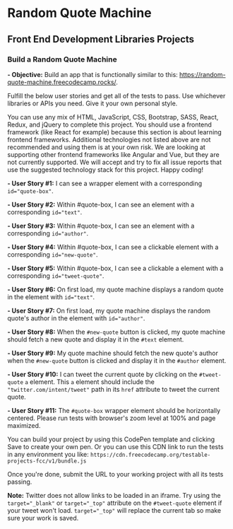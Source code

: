 
# Random Quote Machine

## Front End Development Libraries Projects

### Build a Random Quote Machine
**- Objective:** Build an app that is functionally similar to this: https://random-quote-machine.freecodecamp.rocks/.

Fulfill the below user stories and get all of the tests to pass. Use whichever libraries or APIs you need. Give it your own personal style.

You can use any mix of HTML, JavaScript, CSS, Bootstrap, SASS, React, Redux, and jQuery to complete this project. You should use a frontend framework (like React for example) because this section is about learning frontend frameworks. Additional technologies not listed above are not recommended and using them is at your own risk. We are looking at supporting other frontend frameworks like Angular and Vue, but they are not currently supported. We will accept and try to fix all issue reports that use the suggested technology stack for this project. Happy coding!

**- User Story #1:** I can see a wrapper element with a corresponding `id="quote-box"`.

**- User Story #2:** Within #quote-box, I can see an element with a corresponding `id="text"`.

**- User Story #3:** Within #quote-box, I can see an element with a corresponding `id="author"`.

**- User Story #4:** Within #quote-box, I can see a clickable element with a corresponding `id="new-quote"`.

**- User Story #5:** Within #quote-box, I can see a clickable a element with a corresponding `id="tweet-quote"`.

**- User Story #6:** On first load, my quote machine displays a random quote in the element with `id="text"`.

**- User Story #7:** On first load, my quote machine displays the random quote's author in the element with `id="author"`.

**- User Story #8:** When the `#new-quote` button is clicked, my quote machine should fetch a new quote and display it in the `#text` element.

**- User Story #9:** My quote machine should fetch the new quote's author when the `#new-quote` button is clicked and display it in the `#author` element.

**- User Story #10:** I can tweet the current quote by clicking on the `#tweet-quote` `a` element. This `a` element should include the `"twitter.com/intent/tweet"` path in its `href` attribute to tweet the current quote.

**- User Story #11:** The `#quote-box` wrapper element should be horizontally centered. Please run tests with browser's zoom level at 100% and page maximized.

You can build your project by using this CodePen template and clicking Save to create your own pen. Or you can use this CDN link to run the tests in any environment you like: `https://cdn.freecodecamp.org/testable-projects-fcc/v1/bundle.js`

Once you're done, submit the URL to your working project with all its tests passing.

**Note:** Twitter does not allow links to be loaded in an iframe. Try using the `target="_blank"` or `target="_top"` attribute on the `#tweet-quote` element if your tweet won't load. `target="_top"` will replace the current tab so make sure your work is saved.
